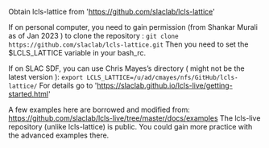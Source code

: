 Obtain lcls-lattice from 'https://github.com/slaclab/lcls-lattice'

If on personal computer, you need to gain permission (from Shankar Murali as of Jan 2023 ) to clone the repository : 
`git clone https://github.com/slaclab/lcls-lattice.git`
Then you need to set the $LCLS_LATTICE variable in your bash_rc.

If on SLAC SDF, you can use Chris Mayes’s directory ( might not be the latest version ): 
`export LCLS_LATTICE=/u/ad/cmayes/nfs/GitHub/lcls-lattice/`
For details go to 'https://slaclab.github.io/lcls-live/getting-started.html'

A few examples here are borrowed and modified from:
https://github.com/slaclab/lcls-live/tree/master/docs/examples
The lcls-live repository (unlike lcls-lattice) is public.
You could gain more practice with the advanced examples there.